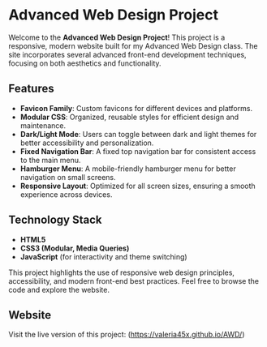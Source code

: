 # Advanced Web Design Project

Welcome to the **Advanced Web Design Project**! This project is a responsive, modern website built for my Advanced Web Design class. The site incorporates several advanced front-end development techniques, focusing on both aesthetics and functionality.

## Features
- **Favicon Family**: Custom favicons for different devices and platforms.
- **Modular CSS**: Organized, reusable styles for efficient design and maintenance.
- **Dark/Light Mode**: Users can toggle between dark and light themes for better accessibility and personalization.
- **Fixed Navigation Bar**: A fixed top navigation bar for consistent access to the main menu.
- **Hamburger Menu**: A mobile-friendly hamburger menu for better navigation on small screens.
- **Responsive Layout**: Optimized for all screen sizes, ensuring a smooth experience across devices.
  
## Technology Stack
- **HTML5**
- **CSS3 (Modular, Media Queries)**
- **JavaScript** (for interactivity and theme switching)

This project highlights the use of responsive web design principles, accessibility, and modern front-end best practices. Feel free to browse the code and explore the website.

## Website

Visit the live version of this project: (https://valeria45x.github.io/AWD/)
